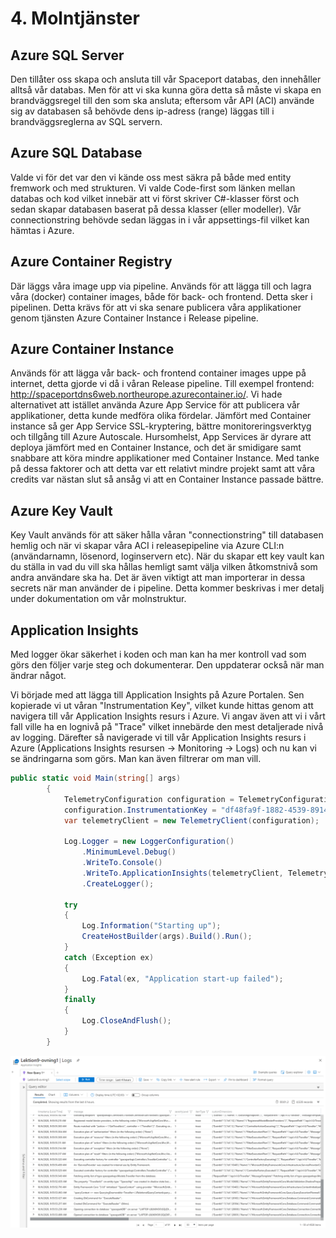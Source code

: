 # 4. Molntjänster

## Azure SQL Server

Den tillåter oss skapa och ansluta till vår Spaceport databas, den innehåller alltså vår databas. Men för att vi ska kunna göra detta så måste vi skapa en brandväggsregel till den som ska ansluta; eftersom vår API (ACI) använde sig av databasen så behövde dens ip-adress (range) läggas till i brandväggsreglerna av SQL servern. 

## Azure SQL Database

Valde vi för det var den vi kände oss mest säkra på både med entity fremwork och med strukturen. Vi valde Code-first som länken mellan databas och kod vilket innebär att vi först skriver C#-klasser först och sedan skapar databasen baserat på dessa klasser (eller modeller). Vår connectionstring behövde sedan läggas in i vår appsettings-fil vilket kan hämtas i Azure. 

## Azure Container Registry

Där läggs våra image upp via pipeline. Används för att lägga till och lagra våra (docker) container images, både för back- och frontend. Detta sker i pipelinen. Detta krävs för att vi ska senare publicera våra applikationer genom tjänsten Azure Container Instance i Release pipeline. 

## Azure Container Instance

Används för att lägga vår back- och frontend container images uppe på internet, detta gjorde vi då i våran Release pipeline. Till exempel frontend: http://spaceportdns6web.northeurope.azurecontainer.io/. Vi hade alternativet att istället använda Azure App Service för att publicera vår applikationer, detta kunde medföra olika fördelar. Jämfört med Container instance så ger App Service SSL-kryptering, bättre monitoreringsverktyg och tillgång till Azure Autoscale. Hursomhelst, App Services är dyrare att deploya jämfört med en Container Instance, och det är smidigare samt snabbare att köra mindre applikationer med Container Instance. Med tanke på dessa faktorer och att detta var ett relativt mindre projekt samt att våra credits var nästan slut så ansåg vi att en Container Instance passade bättre.

## Azure Key Vault

Key Vault används för att säker hålla våran "connectionstring" till databasen hemlig och när vi skapar våra ACI i releasepipeline via Azure CLI:n (användarnamn, lösenord, loginservern etc). När du skapar ett key vault kan du ställa in vad du vill ska hållas hemligt samt välja vilken åtkomstnivå som andra  användare ska ha. Det är även viktigt att man importerar in dessa secrets när man använder de i pipeline. Detta kommer beskrivas i mer detalj under dokumentation om vår molnstruktur.

## Application Insights

Med logger ökar säkerhet i koden och man kan ha mer kontroll vad som görs den följer varje steg och dokumenterar. Den uppdaterar också när man ändrar något.

Vi började med att lägga till Application Insights på Azure Portalen. Sen  kopierade vi ut våran "Instrumentation Key", vilket kunde hittas genom att navigera till vår Application Insights resurs i Azure. Vi angav även att vi i vårt fall ville ha en lognivå på "Trace" vilket innebärde den mest detaljerade nivå av logging. Därefter så navigerade vi till vår Application Insights resurs i Azure (Applications Insights resursen -> Monitoring -> Logs)  och nu kan vi  se ändringarna som görs. Man kan även filtrerar om man vill.

```c#
public static void Main(string[] args)
        {
            TelemetryConfiguration configuration = TelemetryConfiguration.CreateDefault();
            configuration.InstrumentationKey = "df48fa9f-1882-4539-8914-a1e72f6a32a1";
            var telemetryClient = new TelemetryClient(configuration);

            Log.Logger = new LoggerConfiguration()
                .MinimumLevel.Debug()
                .WriteTo.Console()
                .WriteTo.ApplicationInsights(telemetryClient, TelemetryConverter.Traces)
                .CreateLogger();

            try
            {
                Log.Information("Starting up");
                CreateHostBuilder(args).Build().Run();
            }
            catch (Exception ex)
            {
                Log.Fatal(ex, "Application start-up failed");
            }
            finally
            {
                Log.CloseAndFlush();
            }
        }
```

![Insights logging](Bilder/InsightsLogs.png)